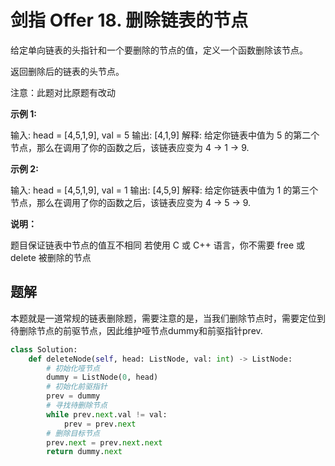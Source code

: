 # 剑指 Offer 18. 删除链表的节点

给定单向链表的头指针和一个要删除的节点的值，定义一个函数删除该节点。

返回删除后的链表的头节点。

注意：此题对比原题有改动

**示例 1:**

输入: head = [4,5,1,9], val = 5
输出: [4,1,9]
解释: 给定你链表中值为 5 的第二个节点，那么在调用了你的函数之后，该链表应变为 4 -> 1 -> 9.

**示例 2:**

输入: head = [4,5,1,9], val = 1
输出: [4,5,9]
解释: 给定你链表中值为 1 的第三个节点，那么在调用了你的函数之后，该链表应变为 4 -> 5 -> 9.

**说明：**

题目保证链表中节点的值互不相同
若使用 C 或 C++ 语言，你不需要 free 或 delete 被删除的节点

## 题解

本题就是一道常规的链表删除题，需要注意的是，当我们删除节点时，需要定位到待删除节点的前驱节点，因此维护哑节点dummy和前驱指针prev.

```python
class Solution:
    def deleteNode(self, head: ListNode, val: int) -> ListNode:
        # 初始化哑节点
        dummy = ListNode(0, head)
        # 初始化前驱指针
        prev = dummy
        # 寻找待删除节点
        while prev.next.val != val:
            prev = prev.next
        # 删除目标节点
        prev.next = prev.next.next
        return dummy.next
```

